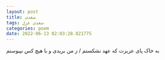 ```yaml
---
layout: post
title: سعدی
tags: سعدی غزل
categories: poem
date: 2022-06-13 02:03:28.821775
---
```


به خاک پای عزیزت که عهد نشکستم / ز من بریدی و با هیچ کس نپیوستم